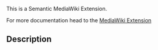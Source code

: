 This is a Semantic MediaWiki Extension.

For more documentation head to the [MediaWiki Extension](https://www.mediawiki.org/wiki/Extension:AssembleFormLink)

## Description
